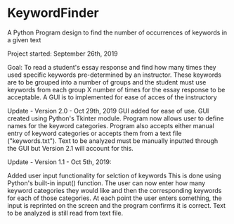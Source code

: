 # KeywordFinder
A Python Program design to find the number of occurrences of keywords in a given text 

Project started: September 26th, 2019

Goal: To read a student's essay response and find how many times they used specific keywords pre-determined by an instructor. These keywords are to be grouped into a number of groups and the student must use keywords from each group X number of times for the essay response to be acceptable. A GUI is to implemented for ease of acces of the instructory

Update - Version 2.0 - Oct 29th, 2019
GUI added for ease of use. GUI created using Python's Tkinter module.
Program now allows user to define names for the keyword categories.
Program also accepts either manual entry of keyword categories or accepts them from a text file ("keywords.txt").
Text to be analyzed must be manually inputted through the GUI but Version 2.1 will account for this.

Update - Version 1.1 - Oct 5th, 2019:

Added user input functionality for selction of keywords
This is done using Python's built-in input() function.
The user can now enter how many keyword categories they would like and then the corresponding keywords for each of those categories.
At each point the user enters something, the input is reprinted on the screen and the program confirms it is correct.
Text to be analyzed is still read from text file.
